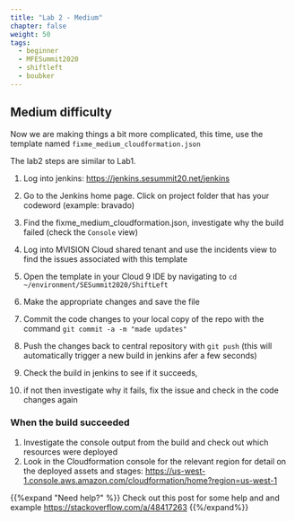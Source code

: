 ```yaml
---
title: "Lab 2 - Medium"
chapter: false
weight: 50
tags:
  - beginner
  - MFESummit2020
  - shiftleft
  - boubker
---
```



## Medium difficulty
Now we are making things a bit more complicated, this time, use the template named `fixme_medium_cloudformation.json`

The lab2 steps are similar to Lab1.

1. Log into jenkins: https://jenkins.sesummit20.net/jenkins

2. Go to the Jenkins home page. Click on project folder that has your codeword (example: bravado)

3. Find the fixme_medium_cloudformation.json, investigate why the build failed (check the `Console` view)

4. Log into MVISION Cloud shared tenant and use the incidents view to find the issues associated with this template

5. Open the template in your Cloud 9 IDE by navigating to `cd ~/environment/SESummit2020/ShiftLeft` 

6. Make the appropriate changes and save the file

7. Commit the code changes to your local copy of the repo with the command ``git commit -a -m "made updates"``

8. Push the changes back to central repository with ``git push`` (this will automatically trigger a new build in jenkins afer a few seconds)

9. Check the build in jenkins to see if it succeeds, 

10. if not then investigate why it fails, fix the issue and check in the code changes again 


### When the build succeeded
1. Investigate the console output from the build and check out which resources were deployed
1. Look in the Cloudformation console for the relevant region for detail on the deployed assets and stages: https://us-west-1.console.aws.amazon.com/cloudformation/home?region=us-west-1

{{%expand "Need help?" %}}
Check out this post for some help and and example
https://stackoverflow.com/a/48417263
{{%/expand%}}